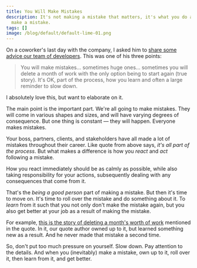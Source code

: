 ```yaml
---
title: You Will Make Mistakes
description: It's not making a mistake that matters, it's what you do after you
  make a mistake.
tags: []
image: /blog/default/default-lime-01.png
---
```


On a coworker's last day with the company, I asked him to [share some advice our team of developers](/blog/wise-words-from-warren/). This was one of his three points:

> You will make mistakes... sometimes huge ones... sometimes you will delete a month of work with the only option being to start again (true story). It's OK, part of the process, how you learn and often a large reminder to slow down.

I absolutely love this, but want to elaborate on it.

The main point is the important part. We're all going to make mistakes. They will come in various shapes and sizes, and will have varying degrees of consequence. But one thing is constant — they will happen. Everyone makes mistakes.

Your boss, partners, clients, and stakeholders have all made a lot of mistakes throughout their career. Like quote from above says, _it's all part of the process_. But what makes a difference is how you _react_ and _act_ following a mistake.

How you react immediately should be as calmly as possible, while also taking responsibility for your actions, subsequently dealing with any consequences that come from it.

That's the _being a good person_ part of making a mistake. But then it's time to move on. It's time to roll over the mistake and do something about it. To _learn_ from it such that you not only don't make the mistake again, but you also get better at your job as a result of making the mistake.

For example, [this is the story of deleting a month's worth of work](/blog/big-oops-need-more-time/) mentioned in the quote. In it, our quote author owned up to it, but learned something new as a result. And he never made that mistake a second time.

So, don't put too much pressure on yourself. Slow down. Pay attention to the details. And when you (inevitably) make a mistake, own up to it, roll over it, then learn from it, and get better.
